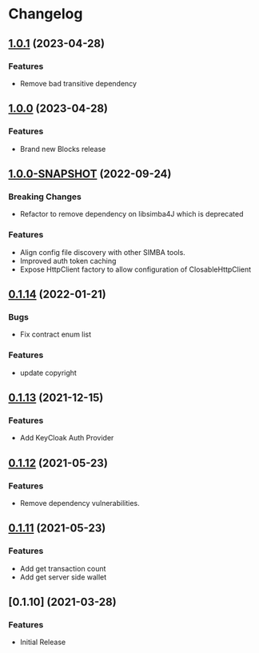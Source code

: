 # Changelog

## [1.0.1](https://github.com/SIMBAChain/libsimba4j-platform/compare/v1.0.0...v1.0.1) (2023-04-28)

### Features

* Remove bad transitive dependency 

## [1.0.0](https://github.com/SIMBAChain/libsimba4j-platform/compare/v1.0.0-SNAPSHOT...v1.0.0) (2023-04-28)
                                                      
### Features

* Brand new Blocks release

## [1.0.0-SNAPSHOT](https://github.com/SIMBAChain/libsimba4j-platform/compare/v0.1.14...v1.0.0-SNAPSHOT) (2022-09-24)

### Breaking Changes

* Refactor to remove dependency on libsimba4J which is deprecated

### Features

* Align config file discovery with other SIMBA tools.
* Improved auth token caching
* Expose HttpClient factory to allow configuration of ClosableHttpClient


## [0.1.14](https://github.com/SIMBAChain/libsimba4j-platform/compare/v0.1.13...v0.1.14) (2022-01-21)

### Bugs

* Fix contract enum list

### Features

* update copyright

## [0.1.13](https://github.com/SIMBAChain/libsimba4j-platform/compare/v0.1.12...v0.1.13) (2021-12-15)

### Features

* Add KeyCloak Auth Provider

## [0.1.12](https://github.com/SIMBAChain/libsimba4j-platform/compare/v0.1.11...v0.1.12) (2021-05-23)

### Features

* Remove dependency vulnerabilities.

## [0.1.11](https://github.com/SIMBAChain/libsimba4j-platform/compare/v0.1.10...v0.1.11) (2021-05-23)

### Features

* Add get transaction count
* Add get server side wallet

## [0.1.10] (2021-03-28)

### Features

* Initial Release
